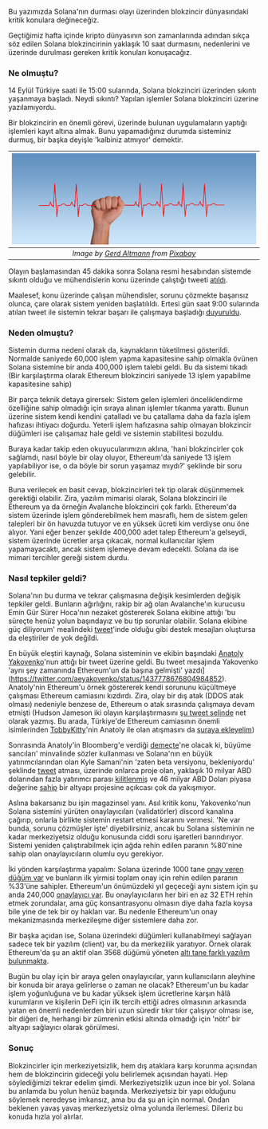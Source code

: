 Bu yazımızda Solana'nın durması olayı üzerinden blokzincir dünyasındaki kritik konulara değineceğiz. 

Geçtiğimiz hafta içinde kripto dünyasının son zamanlarında adından sıkça söz edilen Solana blokzincirinin yaklaşık 10 saat durmasını, nedenlerini ve üzerinde durulması gereken kritik konuları konuşacağız.

### Ne olmuştu?
14 Eylül Türkiye saati ile 15:00 sularında, Solana blokzinciri üzerinden sıkıntı yaşanmaya başladı. Neydi sıkıntı? Yapılan işlemler Solana blokzinciri üzerine yazılamıyordu. 

Bir blokzincirin en önemli görevi, üzerinde bulunan uygulamaların yaptığı işlemleri kayıt altına almak. Bunu yapamadığınız durumda sisteminiz durmuş, bir başka deyişle 'kalbiniz atmıyor' demektir. 

| ![heart-pulse](/assets/pulse-3530383_800.jpg)|
|:--:| 
| *Image by [Gerd Altmann](https://pixabay.com/users/geralt-9301/) from [Pixabay](https://pixabay.com/)*|

Olayın başlamasından 45 dakika sonra Solana resmi hesabından sistemde sıkıntı olduğu ve mühendislerin konu üzerinde çalıştığı tweeti [atıldı](https://twitter.com/SolanaStatus/status/1437757547235131396). 

Maalesef, konu üzerinde çalışan mühendisler, sorunu çözmekte başarısız olunca, çare olarak sistem yeniden başlatılıldı. Ertesi gün saat 9:00 sularında atılan tweet ile sistemin tekrar başarı ile çalışmaya başladığı [duyuruldu](https://twitter.com/SolanaStatus/status/1438020110451609603). 

### Neden olmuştu?

Sistemin durma nedeni olarak da, kaynakların tüketilmesi gösterildi. Normalde saniyede 60,000 işlem yapma kapasitesine sahip olmakla övünen Solana sistemine bir anda 400,000 işlem talebi geldi. Bu da sistemi tıkadı (Bir karşılaştırma olarak Ethereum blokzinciri saniyede 13 işlem yapabilme kapasitesine sahip)

Bir parça teknik detaya girersek: Sistem gelen işlemleri önceliklendirme özelliğine sahip olmadığı için sıraya alınan işlemler tıkanma yarattı.  Bunun üzerine sistem kendi kendini çatalladı ve bu çatallama daha da fazla işlem hafızası ihtiyacı doğurdu. Yeterli işlem hafızasına sahip olmayan blokzincir düğümleri ise çalışamaz hale geldi ve sistemin stabilitesi bozuldu. 

Buraya kadar takip eden okuyucularımızın aklına, 'hani blokzincirler çok sağlamdı, nasıl böyle bir olay oluyor, Ethereum'da saniyede 13 işlem yapılabiliyor ise, o da böyle bir sorun yaşamaz mıydı?' şeklinde bir soru gelebilir. 

Buna verilecek en basit cevap, blokzincirleri tek tip olarak düşünmemek gerektiği olabilir. Zira, yazılım mimarisi olarak, Solana blokzinciri ile Ethereum ya da örneğin Avalanche blokzinciri çok farklı. Ethereum'da sistem üzerinde işlem gönderebilmek hem masraflı, hem de sistem gelen talepleri bir ön havuzda tutuyor ve en yüksek ücreti kim verdiyse onu öne alıyor. Yani eğer benzer şekilde 400,000 adet talep Ethereum'a gelseydi, sistem üzerinde ücretler arşa çıkacak, normal kullanıcılar işlem yapamayacaktı, ancak sistem işlemeye devam edecekti. Solana da ise mimari tercihler gereği sistem durdu. 

### Nasıl tepkiler geldi?

Solana'nın bu durma ve tekrar çalışmasına değişik kesimlerden değişik tepkiler geldi. Bunların ağırlığını, rakip bir ağ olan Avalanche'ın kurucusu Emin Gür Sürer Hoca'nın nezaket göstererek Solana ekibine attığı 'bu süreçte henüz yolun başındayız ve bu tip sorunlar olabilir. Solana ekibine güç diliyorum' mealindeki [tweet](https://twitter.com/el33th4xor/status/1437888512221716484)'inde olduğu gibi destek mesajları oluştursa da eleştiriler de yok değildi. 

En büyük eleştiri kaynağı, Solana sisteminin ve ekibin başındaki [Anatoly Yakovenko](https://twitter.com/aeyakovenko)'nun attığı bir tweet üzerine geldi. Bu tweet mesajında Yakovenko 'aynı şey zamanında Ethereum'un da başına gelmişti' yazdı](https://twitter.com/aeyakovenko/status/1437778676804984852). Anatoly'nin Ethereum'u örnek göstererek kendi sorununu küçültmeye çalışması Ethereum camiasını kızdırdı. Zira, olay bir dış atak (DDOS atak olması) nedeniyle benzese de, Ethereum o atak sırasında çalışmaya devam etmişti (Hudson Jameson iki olayın karşılaştırmasını [şu tweet selinde](https://twitter.com/hudsonjameson) net olarak yazmış. Bu arada, Türkiye'de Ethereum camiasının önemli isimlerinden [TobbyKitty](https://twitter.com/TobbyKitty)'nin Anatoly ile olan atışmasını da [şuraya ekleyelim](https://www.hizliresim.com/f2zrxa1))

Sonrasında Anatoly'in Bloomberg'e verdiği [demeçte](https://www.bloomberg.com/news/articles/2021-09-18/solana-trading-how-outage-reveals-vulnerability-of-crypto-blockchains)'ne olacak ki, büyüme sancıları' minvalinde sözler kullanması ve Solana'nın en büyük yatırımcılarından olan Kyle Samani'nin 'zaten beta versiyonu, bekleniyordu' şeklinde [tweet](https://twitter.com/KyleSamani/status/1437882572801970177?s=20) atması, üzerinde onlarca proje olan, yaklaşık 10 milyar ABD dolarından fazla yatırımcı parası [kilitlenmiş](https://defillama.com/chain/Solana) ve 46 milyar ABD Doları piyasa değerine [sahip](https://www.coingecko.com/en/coins/solana) bir altyapı projesine açıkcası çok da yakışmıyor.

Aslına bakarsanız bu işin magazinsel yanı. Asıl kritik konu, Yakovenko'nun Solana sistemini yürüten onaylayıcıları (validatörler) discord kanalına çağırıp, onlarla birlikte sistemin restart etmesi kararını vermesi. 'Ne var bunda, sorunu çözmüşler işte' diyebilirsiniz, ancak bu Solana sisteminin ne kadar merkeziyetsiz olduğu konusunda ciddi soru işaretleri barındırıyor. Sistemi yeniden çalıştırabilmek için ağda rehin edilen paranın %80'nine sahip olan onaylayıcıların olumlu oyu gerekiyor. 

İki yönden karşılaştırma yapalım: Solana üzerinde 1000 tane [onay veren düğüm var](https://solanabeach.io/validators) ve bunların ilk yirmisi toplam onay için rehin edilen paranın %33'üne sahipler. Ethereum'un önümüzdeki yıl geçeceği aynı sistem için şu anda 240,000 [onaylayıcı var](https://mainnet.beaconcha.in/). Bu onaylayıcıların her biri en az 32 ETH rehin etmek zorundalar, ama güç konsantrasyonu olmasın diye daha fazla koysa bile yine de tek bir oy hakları var. Bu nedenle Ethereum'un onay mekanizmasında merkezileşme diğer sistemlere daha zor.  

Bir başka açıdan ise, Solana üzerindeki düğümleri kullanabilmeyi sağlayan sadece tek bir yazılım (client) var, bu da merkezilik yaratıyor. Örnek olarak Ethereum'da şu an aktif olan 3568 düğümü yöneten [altı tane farklı yazılım bulunmakta](https://www.ethernodes.org/).

Bugün bu olay için bir araya gelen onaylayıcılar, yarın kullanıcıların aleyhine bir konuda bir araya gelirlerse o zaman ne olacak? Ethereum'un bu kadar işlem yoğunluğuna ve bu kadar yüksek işlem ücretlerine karşın hâlâ kurumların ve kişilerin DeFi için ilk tercih ettiği adres olmasının arkasında yatan en önemli nedenlerden biri uzun süredir tıkır tıkır çalışıyor olması ise, bir diğeri de, herhangi bir zümrenin etkisi altında olmadığı için 'nötr' bir altyapı sağlayıcı olarak görülmesi. 

### Sonuç 

Blokzincirler için merkeziyetsizlik, hem dış ataklara karşı korunma açısından hem de blokzincirin gideceği yolu belirlemek açısından hayati. Hep söylediğimizi tekrar edelim şimdi. Merkeziyetsizlik uzun ince bir yol. Solana bu anlamda bu yolun henüz başında. Merkeziyetsiz bir yapı olduğunu söylemek neredeyse imkansız, ama bu da şu an için normal. Ondan beklenen yavaş yavaş merkeziyetsiz olma yolunda ilerlemesi. Dileriz bu konuda hızla yol alırlar. 
